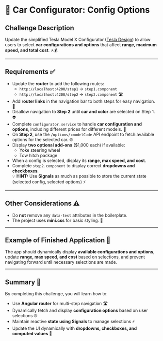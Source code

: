 # 🚗 Car Configurator: Config Options

## Challenge Description
Update the simplified Tesla Model X Configurator ([Tesla Design](https://www.tesla.com/modelx/design)) to allow users to select **car configurations and options** that affect **range, maximum speed, and total cost**. ⚡💰

---

## Requirements ✅
- Update the **router** to add the following routes:
  - `http://localhost:4200/step1` → `step1.component`
  - `http://localhost:4200/step2` → `step2.component` 🛣️
- Add **router links** in the navigation bar to both steps for easy navigation. 🔗
- Disallow navigation to **Step 2** until **car and color** are selected on Step 1. ⛔
- Complete `configurator.service` to handle **car configuration and options**, including different prices for different models. 💾
- On **Step 2**, use the `/options/:modelCode` API endpoint to fetch available options for the selected car. 🌐
- Display **two optional add-ons** ($1,000 each) if available:
  - Yoke steering wheel
  - Tow hitch package
- When a config is selected, display its **range, max speed, and cost**.
- Complete `step2.component` to display correct **dropdowns and checkboxes**.  
💡 **HINT:** Use **Signals** as much as possible to store the current state (selected config, selected options) ⚡

---

## Other Considerations ⚠️
- Do **not** remove any `data-test` attributes in the boilerplate.
- The project uses **mini.css** for basic styling. 🎨

---

## Example of Finished Application 🎉
The app should dynamically display **available configurations and options**, update **range, max speed, and cost** based on selections, and prevent navigating forward until necessary selections are made.

---

## Summary 📝
By completing this challenge, you will learn how to:  
- Use **Angular router** for multi-step navigation 🛣️  
- Dynamically fetch and display **configuration options** based on user selections 🌐  
- Maintain reactive **state using Signals** to manage selections ⚡  
- Update the UI dynamically with **dropdowns, checkboxes, and computed values** 🔄

